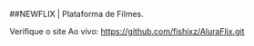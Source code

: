 ##NEWFLIX | Plataforma de Filmes.

Verifique o site Ao vivo: https://github.com/fishixz/AluraFlix.git

